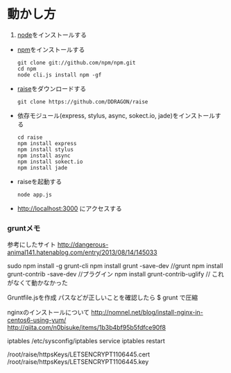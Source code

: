 # 動かし方
1. [node](http://nodejs.org/)をインストールする
- [npm](https://github.com/npm/npm)をインストールする

    ```
    git clone git://github.com/npm/npm.git
    cd npm
    node cli.js install npm -gf
    ```
- [raise](https://github.com/DDRAGON/raise)をダウンロードする

    ```
    git clone https://github.com/DDRAGON/raise
    ```
- 依存モジュール(express, stylus, async, sokect.io, jade)をインストールする

    ```
    cd raise
    npm install express
    npm install stylus
    npm install async
    npm install sokect.io
    npm install jade
    ```
- raiseを起動する

    ```
    node app.js
    ```
- [http://localhost:3000](http://localhost:3000) にアクセスする

### gruntメモ

参考にしたサイト
http://dangerous-animal141.hatenablog.com/entry/2013/08/14/145033

sudo npm install -g grunt-cli
npm install grunt -save-dev
//grunt
npm install grunt-contrib -save-dev
//プラグイン
npm install grunt-contrib-uglify
// これがなくて動かなかった

Gruntfile.jsを作成
パスなどが正しいことを確認したら
$ grunt
で圧縮


nginxのインストールについて
http://nomnel.net/blog/install-nginx-in-centos6-using-yum/
http://qiita.com/n0bisuke/items/1b3b4bf95b5fdfce90f8


iptables
/etc/sysconfig/iptables
service iptables restart



/root/raise/httpsKeys/LETSENCRYPT1106445.cert
/root/raise/httpsKeys/LETSENCRYPT1106445.key


